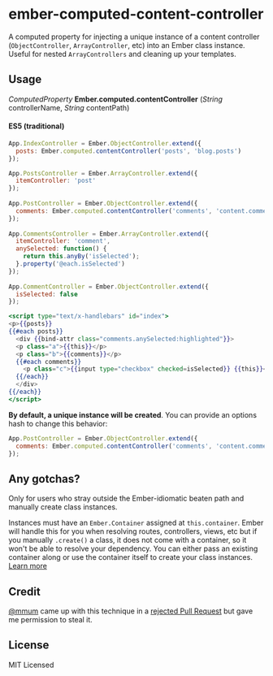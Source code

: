 ember-computed-content-controller
========================

A computed property for injecting a unique instance of a content controller (`ObjectController`, `ArrayController`, etc) into an Ember class instance. Useful for nested `ArrayControllers` and cleaning up your templates.

## Usage

*ComputedProperty* **Ember.computed.contentController** (*String* controllerName, *String* contentPath)

#### ES5 (traditional)

```javascript
App.IndexController = Ember.ObjectController.extend({
  posts: Ember.computed.contentController('posts', 'blog.posts')
});

App.PostsController = Ember.ArrayController.extend({
  itemController: 'post'
});
  
App.PostController = Ember.ObjectController.extend({
  comments: Ember.computed.contentController('comments', 'content.comments')
});
  
App.CommentsController = Ember.ArrayController.extend({
  itemController: 'comment',
  anySelected: function() {
    return this.anyBy('isSelected');
  }.property('@each.isSelected')
});
  
App.CommentController = Ember.ObjectController.extend({
  isSelected: false
});
```

```handlebars
<script type="text/x-handlebars" id="index">
<p>{{posts}}
{{#each posts}}
  <div {{bind-attr class="comments.anySelected:highlighted"}}>
  <p class="a">{{this}}</p>
  <p class="b">{{comments}}</p>
  {{#each comments}}
    <p class="c">{{input type="checkbox" checked=isSelected}} {{this}}</p>
  {{/each}}
  </div>
{{/each}}
</script>
```
**By default, a unique instance will be created**. You can provide an options hash to change this behavior:

```javascript
App.PostController = Ember.ObjectController.extend({
  comments: Ember.computed.contentController('comments', 'content.comments', { singleton: true })
});
```

## Any gotchas?

Only for users who stray outside the Ember-idiomatic beaten path and manually create class instances.

Instances must have an `Ember.Container` assigned at `this.container`. Ember will handle this for you when resolving routes, controllers, views, etc but if you manually `.create()` a class, it does not come with a container, so it won't be able to resolve your dependency. You can either pass an existing container along or use the container itself to create your class instances. [Learn more](https://github.com/emberjs/website/pull/1293)

## Credit
[@mmum](https://github.com/mmun) came up with this technique in a [rejected Pull Request](https://github.com/emberjs/ember.js/pull/3424) but gave me permission to steal it.
## License
MIT Licensed
